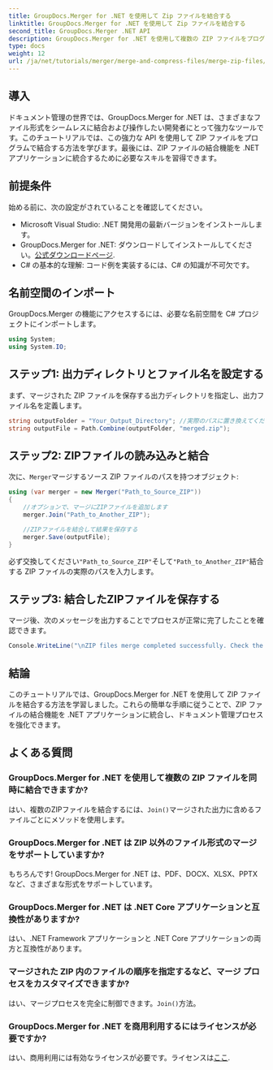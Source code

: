 ```yaml
---
title: GroupDocs.Merger for .NET を使用して Zip ファイルを結合する
linktitle: GroupDocs.Merger for .NET を使用して Zip ファイルを結合する
second_title: GroupDocs.Merger .NET API
description: GroupDocs.Merger for .NET を使用して複数の ZIP ファイルをプログラムで結合する方法を説明します。このステップバイステップのチュートリアルでは、前提条件について説明します。
type: docs
weight: 12
url: /ja/net/tutorials/merger/merge-and-compress-files/merge-zip-files/
---
```

## 導入

ドキュメント管理の世界では、GroupDocs.Merger for .NET は、さまざまなファイル形式をシームレスに結合および操作したい開発者にとって強力なツールです。このチュートリアルでは、この強力な API を使用して ZIP ファイルをプログラムで結合する方法を学びます。最後には、ZIP ファイルの結合機能を .NET アプリケーションに統合するために必要なスキルを習得できます。

## 前提条件

始める前に、次の設定がされていることを確認してください。

- Microsoft Visual Studio: .NET 開発用の最新バージョンをインストールします。
-  GroupDocs.Merger for .NET: ダウンロードしてインストールしてください。[公式ダウンロードページ](https://releases.groupdocs.com/merger/net/).
- C# の基本的な理解: コード例を実装するには、C# の知識が不可欠です。

## 名前空間のインポート

GroupDocs.Merger の機能にアクセスするには、必要な名前空間を C# プロジェクトにインポートします。

```csharp
using System;
using System.IO;
```

## ステップ1: 出力ディレクトリとファイル名を設定する

まず、マージされた ZIP ファイルを保存する出力ディレクトリを指定し、出力ファイル名を定義します。

```csharp
string outputFolder = "Your_Output_Directory"; //実際のパスに置き換えてください
string outputFile = Path.Combine(outputFolder, "merged.zip");
```

## ステップ2: ZIPファイルの読み込みと結合

次に、`Merger`マージするソース ZIP ファイルのパスを持つオブジェクト:

```csharp
using (var merger = new Merger("Path_to_Source_ZIP"))
{
    //オプションで、マージにZIPファイルを追加します
    merger.Join("Path_to_Another_ZIP");

    //ZIPファイルを結合して結果を保存する
    merger.Save(outputFile);
}
```

必ず交換してください`"Path_to_Source_ZIP"`そして`"Path_to_Another_ZIP"`結合する ZIP ファイルの実際のパスを入力します。

## ステップ3: 結合したZIPファイルを保存する

マージ後、次のメッセージを出力することでプロセスが正常に完了したことを確認できます。

```csharp
Console.WriteLine("\nZIP files merge completed successfully. Check the output in {0}", outputFolder);
```

## 結論

このチュートリアルでは、GroupDocs.Merger for .NET を使用して ZIP ファイルを結合する方法を学習しました。これらの簡単な手順に従うことで、ZIP ファイルの結合機能を .NET アプリケーションに統合し、ドキュメント管理プロセスを強化できます。

## よくある質問

### GroupDocs.Merger for .NET を使用して複数の ZIP ファイルを同時に結合できますか?

はい、複数のZIPファイルを結合するには、`Join()`マージされた出力に含めるファイルごとにメソッドを使用します。

### GroupDocs.Merger for .NET は ZIP 以外のファイル形式のマージをサポートしていますか?

もちろんです! GroupDocs.Merger for .NET は、PDF、DOCX、XLSX、PPTX など、さまざまな形式をサポートしています。

### GroupDocs.Merger for .NET は .NET Core アプリケーションと互換性がありますか?

はい、.NET Framework アプリケーションと .NET Core アプリケーションの両方と互換性があります。

### マージされた ZIP 内のファイルの順序を指定するなど、マージ プロセスをカスタマイズできますか?

はい、マージプロセスを完全に制御できます。`Join()`方法。

### GroupDocs.Merger for .NET を商用利用するにはライセンスが必要ですか?

はい、商用利用には有効なライセンスが必要です。ライセンスは[ここ](https://purchase.groupdocs.com/buy).